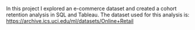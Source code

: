 In this project I explored an e-commerce dataset and created a cohort retention analysis in SQL and Tableau. The dataset used for this analysis is: https://archive.ics.uci.edu/ml/datasets/Online+Retail

